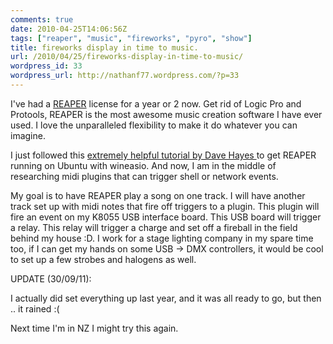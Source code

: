 ```yaml
---
comments: true
date: 2010-04-25T14:06:56Z
tags: ["reaper", "music", "fireworks", "pyro", "show"]
title: fireworks display in time to music.
url: /2010/04/25/fireworks-display-in-time-to-music/
wordpress_id: 33
wordpress_url: http://nathanf77.wordpress.com/?p=33
---
```


I've had a <a href="http://reaper.fm/">REAPER</a> license for a year or 2 now.
Get rid of Logic Pro and Protools, REAPER is the most awesome music creation software I have ever used.
I love the unparalleled flexibility to make it do whatever you can imagine.

I just followed this
<a href="http://www.davehayes.org/2007/04/27/howto-reaper-on-ubuntu-linux-with-wineasio">extremely helpful
tutorial by Dave Hayes </a> to get REAPER running on Ubuntu with wineasio.
And now, I am in the middle of researching midi plugins that can trigger shell or network events.

My goal is to have REAPER play a song on one track.
I will have another track set up with midi notes that fire off triggers to a plugin.
This plugin will fire an event on my K8055 USB interface board.
This USB board will trigger a relay.
This relay will trigger a charge and set off a fireball in the field behind my house :D.
I work for a stage lighting company in my spare time too, if I can get my hands on some USB -&gt; DMX controllers,
it would be cool to set up a few strobes and halogens as well.

UPDATE (30/09/11):

I actually did set everything up last year, and it was all ready to go, but then .. it rained :(

Next time I'm in NZ I might try this again.
